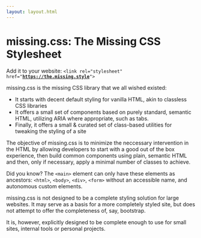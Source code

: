 ```yaml
---
layout: layout.html
---
```


<main>

<big-screen>
<div>

# missing<wbr>.css<v-h>:</v-h> <sub-title>The Missing CSS Stylesheet</sub-title>

Add it to your website: <code>&lt;link rel="stylesheet" href="<strong>https://the.missing.style</strong>"></code>

</div>
</big-screen>

missing.css is the missing CSS library that we all wished existed:

  * It starts with decent default styling for vanilla HTML, akin to classless CSS libraries
  * It offers a small set of components based on purely standard, semantic HTML, utilizing ARIA where appropriate, such as tabs.
  * Finally, it offers a small & curated set of class-based utilities for tweaking the styling of a site

The objective of missing.css is to minimize the neccessary intervention in the HTML by allowing developers to
start with a good out of the box experience, then build common components using plain, semantic HTML and
then, only if necessary, apply a minimal number of classes to achieve.

<aside class="missing-card info">

<block-label>Did you know?</block-label> The `<main>` element can only have these elements as ancestors:
`<html>`, `<body>`, `<div>`, `<form>` without an accessible name, and autonomous custom elements.

</aside>

missing.css is not designed to be a complete styling solution for large websites.  It may serve as a basis
for a more completely styled site, but does not attempt to offer the completeness of, say, bootstrap.

It is, however, explicitly designed to be complete enough to use for small sites, internal tools or
personal projects.

</main>

